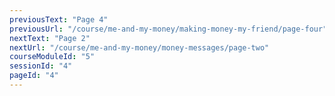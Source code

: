 ```yaml
---
previousText: "Page 4"
previousUrl: "/course/me-and-my-money/making-money-my-friend/page-four"
nextText: "Page 2"
nextUrl: "/course/me-and-my-money/money-messages/page-two"
courseModuleId: "5"
sessionId: "4"
pageId: "4"
---
```



